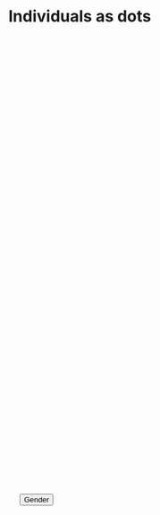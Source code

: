 # Individuals as dots



<style>
.widthOfDiagram{
  width=1000px;
  height: 800px;
}

.toolTip{
    position: absolute;			
    text-align: left;							
    padding: 5px;
    background: lightsteelblue;	
    border: 0px;		
    border-radius: 8px;			
    pointer-events: none;
    
}

#controlPanel{
  padding: 20px;
}
</style>

<div class="widthOfDiagram" id="individualsAsDotsDiagram">

</div>
<div class="widthOfDiagram" id="controlPanel">
  <button id="group_gender">
  Gender
  </button>
</div>


<script>

import { IndividualsAsDots } from "./individualsAsDots.js";
import setup from "../setup.js"

let world = this

setup(this).then(() => {
  let diagramSvgWidth = 1000;
  let diagramSvgHeight = 800;

  let containerDiv = lively.query(world, "#individualsAsDotsDiagram")

  let diagram = new IndividualsAsDots(containerDiv, diagramSvgWidth, diagramSvgHeight)
  diagram.initializeRandom()

  lively.query(world, "#group_gender").addEventListener("click", () => {
    diagram.addGrouping("gender")
  })
})
  
</script>